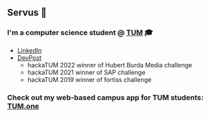 ## Servus 👋
### I'm a computer science student @ [TUM](https://www.tum.de) 🎓

- [LinkedIn](https://www.linkedin.com/in/joshua-pusch/)
- [DevPost](https://devpost.com/joshuapusch)
  - hackaTUM 2022 winner of Hubert Burda Media challenge
  - hackaTUM 2021 winner of SAP challenge
  - hackaTUM 2019 winner of fortiss challenge

### Check out my web-based campus app for TUM students: [TUM.one](https://tum.one)

<!--
**ThePuscher/ThePuscher** is a ✨ _special_ ✨ repository because its `README.md` (this file) appears on your GitHub profile.

Here are some ideas to get you started:

- 🔭 I’m currently working on ...
- 🌱 I’m currently learning ...
- 👯 I’m looking to collaborate on ...
- 🤔 I’m looking for help with ...
- 💬 Ask me about ...
- 📫 How to reach me: ...
- 😄 Pronouns: ...
- ⚡ Fun fact: ...
-->
